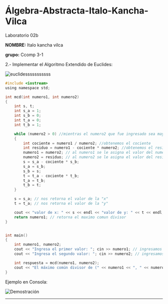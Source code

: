 # Álgebra-Abstracta-Italo-Kancha-Vilca
Laboratorio 02b

**NOMBRE:** Italo kancha vilca

**grupo:** Ccomp 3-1


 2.- Implementar el Algoritmo Extendido de Euclides:
 
![euclidesssssssssss](https://user-images.githubusercontent.com/54363893/135957346-ae18d6ed-6eba-4a06-a41f-cf1249d268ea.PNG)

```c ++
#include <iostream>
using namespace std;

int mcd(int numero1, int numero2) 
{
    int s, t;
    int s_a = 1;
    int s_b = 0;
    int t_a = 0;
    int t_b = 1;

    while (numero2 > 0) //mientras el numero2 que fue ingresado sea mayor que cero, seguira iterando hasta obtener el ultimo valor.
    {
        int cociente = numero1 / numero2; //obtenemos el cociente
        int residuo = numero1 - cociente * numero2; //obtenemos el residuo
        numero1 = numero2; // al numero1 se le asigna el valor del numero2
        numero2 = residuo; // al numero2 se le asigna el valor del residuo
        s = s_a - cociente * s_b;
        s_a = s_b;
        s_b = s;
        t = t_a - cociente * t_b;
        t_a = t_b;
        t_b = t;
    }

    s = s_a; // nos retorna el valor de la "x"
    t = t_a; // nos retorna el valor de la "y"

    cout << "valor de x: " << s << endl << "valor de y: " << t << endl;
    return numero1; // retorna el maximo comun divisor
}


int main() 
{
    int numero1, numero2;
    cout << "Ingresa el primer valor: "; cin >> numero1; // ingresamos nuestro primer valor
    cout << "Ingresa el segundo valor: "; cin >> numero2; // ingresamos nuestro segundo valor

    int respuesta = mcd(numero1, numero2);
    cout << "El máximo común divisor de (" << numero1 << ", " << numero2 << ") es: " << respuesta << endl; //imprime el mcd
}
```

Ejemplo en Consola:

![Demostración](https://user-images.githubusercontent.com/54363893/135954867-b13f7c5b-2401-4c3d-a287-f76ce19383ff.PNG)



---
